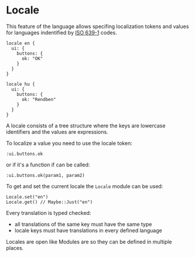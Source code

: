 # Locale

This feature of the language allows specifing localization tokens and values for languages indentified by [ISO 639-1](https://en.wikipedia.org/wiki/List_of_ISO_639-1_codes) codes.

```mint
locale en {
  ui: {
    buttons: {
      ok: "OK"
    }
  }
}

locale hu {
  ui: {
    buttons: {
      ok: "Rendben"
    }
  }
}
```

A locale consists of a tree structure where the keys are lowercase identifiers and the values are expressions.

To localize a value you need to use the locale token:

```
:ui.buttons.ok
```

or if it's a function if can be called:

```
:ui.buttons.ok(param1, param2)
```

To get and set the current locale the `Locale` module can be used:

```
Locale.set("en")
Locale.get() // Maybe::Just("en")
```

Every translation is typed checked:

* all translations of the same key must have the same type
* locale keys must have translations in every defined language

Locales are open like Modules are so they can be defined in multiple places.
